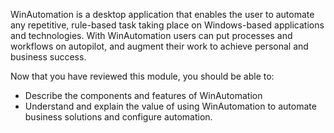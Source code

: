 WinAutomation is a desktop application that enables the user to automate any repetitive, rule-based task taking place on Windows-based applications and technologies. With WinAutomation users can put processes and workflows on autopilot, and augment their work to achieve personal and business success.

Now that you have reviewed this module, you should be able to:

- Describe the components and features of WinAutomation
- Understand and explain the value of using WinAutomation to automate business solutions and configure automation.
